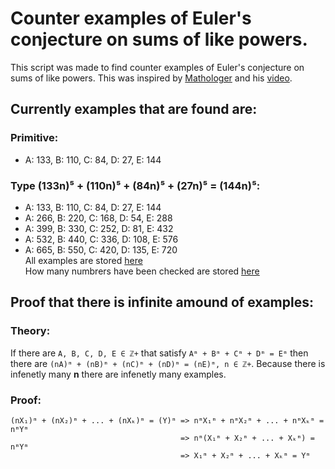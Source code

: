 # Counter examples of Euler's conjecture on sums of like powers.   
This script was made to find counter examples of Euler's conjecture on sums of like powers. This was inspired by [Mathologer](https://www.youtube.com/c/Mathologer) and his [video](https://www.youtube.com/watch?v=AO-W5aEJ3Wg&t=1161s).
## Currently examples that are found are:  
### Primitive:   
* A: 133, B: 110, C: 84, D: 27, E: 144
### Type (133n)⁵ + (110n)⁵ + (84n)⁵ + (27n)⁵ = (144n)⁵:   
* A: 133, B: 110, C: 84, D: 27, E: 144
* A: 266, B: 220, C: 168, D: 54, E: 288
* A: 399, B: 330, C: 252, D: 81, E: 432
* A: 532, B: 440, C: 336, D: 108, E: 576
* A: 665, B: 550, C: 420, D: 135, E: 720   
All examples are stored [here](https://github.com/Kirill-iceland/counter_examples/blob/master/data/pow5.json)  
How many numbrers have been checked are stored [here](https://github.com/Kirill-iceland/counter_examples/blob/master/data/info_pow5.json)
## Proof that there is infinite amound of examples:
### Theory:
If there are `A, B, C, D, E ∈ ℤ+` that satisfy `Aᵐ + Bᵐ + Cᵐ + Dᵐ = Eᵐ` then there are `(nA)ᵐ + (nB)ᵐ + (nC)ᵐ + (nD)ᵐ = (nE)ᵐ, n ∈ ℤ+`. 
Because there is infenetly many **n** there are infenetly many examples.
### Proof:
```
(nX₁)ᵐ + (nX₂)ᵐ + ... + (nXₖ)ᵐ = (Y)ᵐ => nᵐX₁ᵐ + nᵐX₂ᵐ + ... + nᵐXₖᵐ = nᵐYᵐ   
                                      => nᵐ(X₁ᵐ + X₂ᵐ + ... + Xₖᵐ) = nᵐYᵐ  
                                      => X₁ᵐ + X₂ᵐ + ... + Xₖᵐ = Yᵐ  
```
